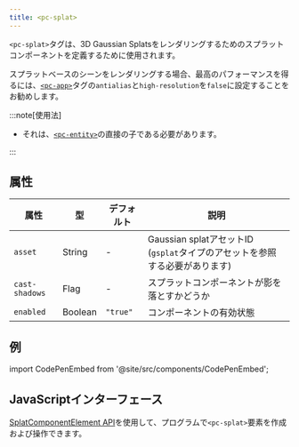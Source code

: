 ```yaml
---
title: <pc-splat>
---
```


`<pc-splat>`タグは、3D Gaussian Splatsをレンダリングするためのスプラットコンポーネントを定義するために使用されます。

スプラットベースのシーンをレンダリングする場合、最高のパフォーマンスを得るには、[`<pc-app>`](../pc-app)タグの`antialias`と`high-resolution`を`false`に設定することをお勧めします。

:::note[使用法]

*   それは、[`<pc-entity>`](../pc-entity)の直接の子である必要があります。

:::

## 属性

<div className="attribute-table">

| 属性 | 型 | デフォルト | 説明 |
| --- | --- | --- | --- |
| `asset` | String | - | Gaussian splatアセットID (`gsplat`タイプのアセットを参照する必要があります) |
| `cast-shadows` | Flag | - | スプラットコンポーネントが影を落とすかどうか |
| `enabled` | Boolean | `"true"` | コンポーネントの有効状態 |

</div>

## 例

import CodePenEmbed from '@site/src/components/CodePenEmbed';

<CodePenEmbed id="MYgGZax" title="<pc-splat> example" />

## JavaScriptインターフェース

[SplatComponentElement API](https://api.playcanvas.com/web-components/classes/SplatComponentElement.html)を使用して、プログラムで`<pc-splat>`要素を作成および操作できます。
